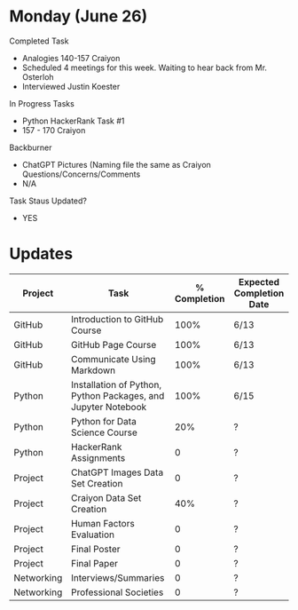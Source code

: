 
# Monday (June 26)
Completed Task 
  - Analogies 140-157 Craiyon
  - Scheduled 4 meetings for this week. Waiting to hear back from Mr. Osterloh
  - Interviewed Justin Koester

In Progress Tasks 
  - Python HackerRank Task #1
  - 157 - 170 Craiyon

Backburner
  - ChatGPT Pictures (Naming file the same as Craiyon
Questions/Concerns/Comments
  - N/A

Task Staus Updated? 
  - YES


# Updates

|Project | Task | % Completion | Expected Completion Date |
--- | --- | --- | --- |
| GitHub | Introduction to GitHub Course | 100% | 6/13 |||
| GitHub | GitHub Page Course | 100% | 6/13 |||
| GitHub | Communicate Using Markdown | 100% | 6/13 |||
| Python | Installation of Python, Python Packages, and Jupyter Notebook | 100% | 6/15 |||
| Python | Python for Data Science Course | 20% | ? |||
| Python | HackerRank Assignments | 0 | ? |||
| Project | ChatGPT Images Data Set Creation | 0 | ? |||
| Project | Craiyon Data Set Creation | 40% | ? |||
| Project | Human Factors Evaluation | 0 | ? |||
| Project | Final Poster | 0 | ? |||
| Project | Final Paper | 0 | ? |||
| Networking | Interviews/Summaries | 0 | ? |||
| Networking | Professional Societies | 0 | ? |||
